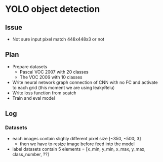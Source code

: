 # YOLO object detection

## Issue
* Not sure input pixel match 448x448x3 or not

## Plan
* Prepare datasets 
    * Pascal VOC 2007 with 20 classes
    * The VOC 2006 with 10 classes
* Write neural network graph connection of CNN with no FC and activate to each grid (this moment we are using leakyRelu)
* Write loss function from scatch
* Train and eval model

## Log
### Datasets
* each images contain slighly different pixel size  [~350, ~500, 3]
    * then we have to resize image before feed into the model
* label datasets contain 5 elements = [x_min, y_min, x_max, y_max, class_number, ??]
